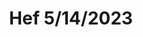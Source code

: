 ---
title: Hef 5/14/2023
bjcp_cat: Weissbier (10 A)
brew_date: May 14, 2023
type: homebrew_recipe
short_description: 
page_url: /recipes/Hef_5_14_2023.html
---